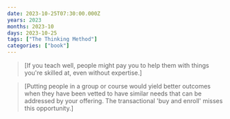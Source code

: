 ```yaml
---
date: 2023-10-25T07:30:00.000Z
years: 2023
months: 2023-10
days: 2023-10-25
tags: ["The Thinking Method"]
categories: ["book"]
---
```

> [If you teach well, people might pay you to help them with things you're skilled at, even without expertise.]

> [Putting people in a group or course would yield better outcomes when they have been vetted to have similar needs that can be addressed by your offering. The transactional 'buy and enroll' misses this opportunity.]
